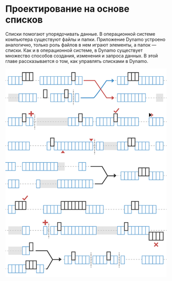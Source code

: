 # Проектирование на основе списков

Списки помогают упорядочивать данные. В операционной системе компьютера существуют файлы и папки. Приложение Dynamo устроено аналогично, только роль файлов в нем играют элементы, а папок — списки. Как и в операционной системе, в Dynamo существует множество способов создания, изменения и запроса данных. В этой главе рассказывается о том, как управлять списками в Dynamo.

![](<../images/5-4/designing with lists.jpg>)
